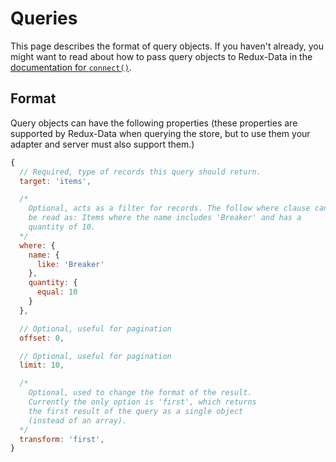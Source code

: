 # Queries

This page describes the format of query objects. If you haven't already, you might want to read about how to pass query objects to Redux-Data in the [documentation for `connect()`](/docs/connect.md).

## Format
Query objects can have the following properties (these properties are supported by Redux-Data when querying the store, but to use them your adapter and server must also support them.)

```javascript
{
  // Required, type of records this query should return.
  target: 'items',

  /*
    Optional, acts as a filter for records. The follow where clause can
    be read as: Items where the name includes 'Breaker' and has a
    quantity of 10.
  */
  where: {
    name: {
      like: 'Breaker'
    },
    quantity: {
      equal: 10
    }
  },

  // Optional, useful for pagination
  offset: 0,

  // Optional, useful for pagination
  limit: 10,

  /*
    Optional, used to change the format of the result.
    Currently the only option is 'first', which returns
    the first result of the query as a single object
    (instead of an array).
  */
  transform: 'first',
}
```

